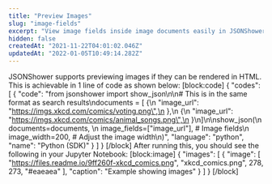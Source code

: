 ```yaml
---
title: "Preview Images"
slug: "image-fields"
excerpt: "View image fields inside image documents easily in JSONShower!"
hidden: false
createdAt: "2021-11-22T04:01:02.046Z"
updatedAt: "2022-01-05T10:49:14.282Z"
---
```

JSONShower supports previewing images if they can be rendered in HTML. This is achievable in 1 line of code as shown below:
[block:code]
{
  "codes": [
    {
      "code": "from jsonshower import show_json\n\n# This is in the same format as search results\ndocuments = [ {\n        \"image_url\": \"https://imgs.xkcd.com/comics/voting.png\",\n    },\n    {\n        \"image_url\": \"https://imgs.xkcd.com/comics/animal_songs.png\",\n    }\n]\n\nshow_json(\n    documents=documents, \n    image_fields=[\"image_url\"], # Image fields\n    image_width=200, # Adjust the image width\n)",
      "language": "python",
      "name": "Python (SDK)"
    }
  ]
}
[/block]
After running this, you should see the following in your Jupyter Notebook:
[block:image]
{
  "images": [
    {
      "image": [
        "https://files.readme.io/9ff260f-xkcd_comics.png",
        "xkcd_comics.png",
        278,
        273,
        "#eaeaea"
      ],
      "caption": "Example showing images"
    }
  ]
}
[/block]